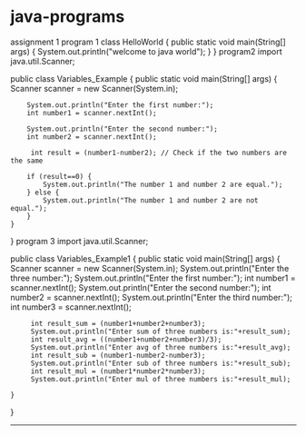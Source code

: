 # java-programs
assignment 1
program 1
class HelloWorld
 {
    public static void main(String[] args) 
	{
        System.out.println("welcome to java world");
    }
}
program2
import java.util.Scanner;

public class Variables_Example {
    public static void main(String[] args) {
        Scanner scanner = new Scanner(System.in);

        System.out.println("Enter the first number:");
        int number1 = scanner.nextInt();

        System.out.println("Enter the second number:");
        int number2 = scanner.nextInt();

         int result = (number1-number2); // Check if the two numbers are the same

        if (result==0) {
            System.out.println("The number 1 and number 2 are equal.");
        } else {
            System.out.println("The number 1 and number 2 are not equal.");
        }
    }
}
program 3
import java.util.Scanner;

public class Variables_Example1 {
    public static void main(String[] args) {
        Scanner scanner = new Scanner(System.in);
        System.out.println("Enter the three number:");
        System.out.println("Enter the first number:");
        int number1 = scanner.nextInt();
        System.out.println("Enter the second number:");
        int number2 = scanner.nextInt();
        System.out.println("Enter the third number:");
        int number3 = scanner.nextInt();

         int result_sum = (number1+number2+number3); 
         System.out.println("Enter sum of three numbers is:"+result_sum);
         int result_avg = ((number1+number2+number3)/3); 
         System.out.println("Enter avg of three numbers is:"+result_avg);
         int result_sub = (number1-number2-number3); 
         System.out.println("Enter sub of three numbers is:"+result_sub);
         int result_mul = (number1*number2*number3); 
         System.out.println("Enter mul of three numbers is:"+result_mul);
        
    }
}
__________________________________  _____________________________________________________________
